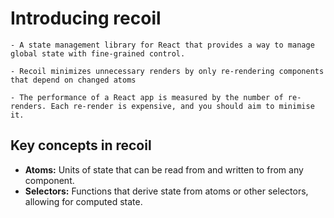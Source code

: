 # Introducing recoil

```
- A state management library for React that provides a way to manage global state with fine-grained control.

- Recoil minimizes unnecessary renders by only re-rendering components that depend on changed atoms

- The performance of a React app is measured by the number of re-renders. Each re-render is expensive, and you should aim to minimise it.
```

## Key concepts in recoil

- **Atoms:** Units of state that can be read from and written to from any component.
- **Selectors:** Functions that derive state from atoms or other selectors, allowing for computed state.
